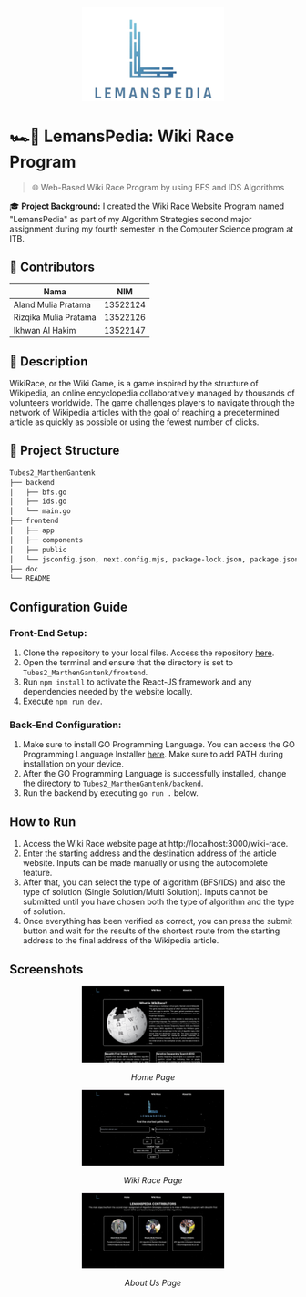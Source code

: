 <div align="center">
  <img src="./frontend/public/Lemanspedia_Slogan-removebg.png" alt="Lemans Pedia" width="250"/>
</div>

# 🏎️🏁 LemansPedia: Wiki Race Program 

> 🌐 Web-Based Wiki Race Program by using BFS and IDS Algorithms

🎓 **Project Background:**
I created the Wiki Race Website Program named "LemansPedia" as part of my Algorithm Strategies second major assignment during my fourth semester in the Computer Science program at ITB.

## 🪪 Contributors
| Nama | NIM |
|---|---|
| Aland Mulia Pratama | 13522124 |
| Rizqika Mulia Pratama | 13522126 |
| Ikhwan Al Hakim | 13522147 |

## 📝 Description
WikiRace, or the Wiki Game, is a game inspired by the structure of Wikipedia, an online encyclopedia collaboratively managed by thousands of volunteers worldwide. The game challenges players to navigate through the network of Wikipedia articles with the goal of reaching a predetermined article as quickly as possible or using the fewest number of clicks.

## 📁 Project Structure
```bash
Tubes2_MarthenGantenk
├── backend
│   ├── bfs.go
│   ├── ids.go
│   └── main.go
├── frontend
│   ├── app
│   ├── components
│   ├── public
│   └── jsconfig.json, next.config.mjs, package-lock.json, package.json, postcss.config.js
├── doc
└── README
```

## Configuration Guide

### Front-End Setup:
1. Clone the repository to your local files. Access the repository [here](repository-link).
2. Open the terminal and ensure that the directory is set to `Tubes2_MarthenGantenk/frontend`.
3. Run `npm install` to activate the React-JS framework and any dependencies needed by the website locally.
4. Execute `npm run dev`.

### Back-End Configuration:
1. Make sure to install GO Programming Language. You can access the GO Programming Language Installer [here](https://go.dev/doc/install). Make sure to add PATH during installation on your device.
2. After the GO Programming Language is successfully installed, change the directory to `Tubes2_MarthenGantenk/backend`.
3. Run the backend by executing `go run .` below.

## How to Run
1. Access the Wiki Race website page at http://localhost:3000/wiki-race.
2. Enter the starting address and the destination address of the article website. Inputs can be made manually or using the autocomplete feature.
3. After that, you can select the type of algorithm (BFS/IDS) and also the type of solution (Single Solution/Multi Solution). Inputs cannot be submitted until you have chosen both the type of algorithm and the type of solution.
4. Once everything has been verified as correct, you can press the submit button and wait for the results of the shortest route from the starting address to the final address of the Wikipedia article.

## Screenshots

<div align="center">
  <img src="./frontend/public/home.png" alt="Home Page" width="250"/>
  <p><i>Home Page</i></p>
</div>

<div align="center">
  <img src="./frontend/public/wiki-race.png" alt="About Us" width="250"/>
  <p><i>Wiki Race Page</i></p>
</div>

<div align="center">
  <img src="./frontend/public/about-us.png" alt="CBIR" width="250"/>
  <p><i>About Us Page</i></p>
</div>